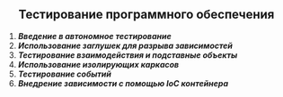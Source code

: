 <h2 align="center">Тестирование программного обеспечения</h2>

1. ***Введение в автономное тестирование***
2. ***Использование заглушек для разрыва зависимостей*** 
3. ***Тестирование взаимодействия и подставные объекты*** 
4. ***Использование изолирующих каркасов*** 
5. ***Тестирование событий*** 
6. ***Внедрение зависимости с помощью IoC контейнера*** 
